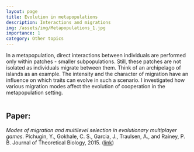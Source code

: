 ```yaml
---
layout: page
title: Evolution in metapopulations
description: Interactions and migrations
img: /assets/img/Metapopulations_1.jpg
importance: 1
category: Other topics
---
```


In a metapopulation, direct interactions between individuals are performed only within patches - smaller subpopulations. 
Still, these patches are not isolated as individuals migrate between them. 
Think of an archipelago of islands as an example.
The intensity and the character of migration have an influence on which traits can evolve in such a scenario.
I investigated how various migration modes affect the evolution of cooperation in the metapopulation setting.

<div class="row">
    <div class="col-sm mt-3 mt-md-0">
        <img class="img-fluid rounded z-depth-1" src="{{ '/assets/img/Metapopulations_1.jpg' | relative_url }}" alt="" title="example image"/>
    </div>
    <div class="col-4">
    </div>
</div>
<div class="caption">
         
</div>

## Paper:

*Modes of migration and multilevel selection in evolutionary multiplayer games.* Pichugin, Y., Gokhale, C. S., Garcia, J., Traulsen, A., and Rainey, P. B.
Journal of Theoretical Biology, 2015. ([link](https://www.sciencedirect.com/science/article/abs/pii/S0022519315004762))